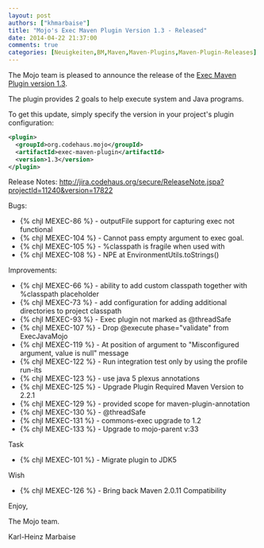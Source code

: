 ```yaml
---
layout: post
authors: ["khmarbaise"]
title: "Mojo's Exec Maven Plugin Version 1.3 - Released"
date: 2014-04-22 21:37:00
comments: true
categories: [Neuigkeiten,BM,Maven,Maven-Plugins,Maven-Plugin-Releases]
---
```

The Mojo team is pleased to announce the release of the
[Exec Maven Plugin version 1.3](http://mojo.codehaus.org/exec-maven-plugin/).

The plugin provides 2 goals to help execute system and Java programs.

To get this update, simply specify the version in your project's plugin configuration:

``` xml
<plugin>
  <groupId>org.codehaus.mojo</groupId>
  <artifactId>exec-maven-plugin</artifactId>
  <version>1.3</version>
</plugin>
```
<!-- more -->

Release Notes:
http://jira.codehaus.org/secure/ReleaseNote.jspa?projectId=11240&version=17822

Bugs:

 * {% chjl MEXEC-86 %} - outputFile support for capturing exec not functional
 * {% chjl MEXEC-104 %} - Cannot pass empty argument to exec goal.
 * {% chjl MEXEC-105 %} - %classpath is fragile when used with <commandlineArgs>
 * {% chjl MEXEC-108 %} - NPE at EnvironmentUtils.toStrings()

Improvements:

 * {% chjl MEXEC-66 %} - ability to add custom classpath together 
              with %classpath placeholder
 * {% chjl MEXEC-73 %} - add configuration for adding additional 
              directories to project classpath
 * {% chjl MEXEC-93 %} - Exec plugin not marked as @threadSafe
 * {% chjl MEXEC-107 %} - Drop @execute phase="validate" from ExecJavaMojo
 * {% chjl MEXEC-119 %} - At position of argument to "Misconfigured 
               argument, value is null" message
 * {% chjl MEXEC-122 %} - Run integration test only by using the profile run-its
 * {% chjl MEXEC-123 %} - use java 5 plexus annotations
 * {% chjl MEXEC-125 %} - Upgrade Plugin Required Maven Version to 2.2.1
 * {% chjl MEXEC-129 %} - provided scope for maven-plugin-annotation
 * {% chjl MEXEC-130 %} - @threadSafe
 * {% chjl MEXEC-131 %} - commons-exec upgrade to 1.2
 * {% chjl MEXEC-133 %} - Upgrade to mojo-parent v:33

Task

 * {% chjl MEXEC-101 %} - Migrate plugin to JDK5

Wish

 * {% chjl MEXEC-126 %} - Bring back Maven 2.0.11 Compatibility

Enjoy,

The Mojo team.

Karl-Heinz Marbaise

